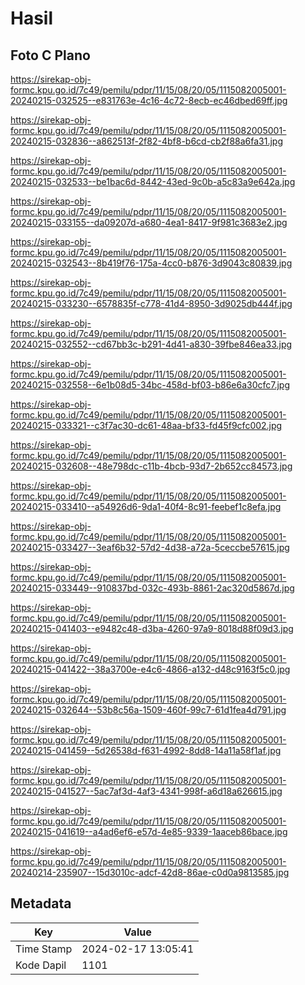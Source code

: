 # Hasil

## Foto C Plano

https://sirekap-obj-formc.kpu.go.id/7c49/pemilu/pdpr/11/15/08/20/05/1115082005001-20240215-032525--e831763e-4c16-4c72-8ecb-ec46dbed69ff.jpg

https://sirekap-obj-formc.kpu.go.id/7c49/pemilu/pdpr/11/15/08/20/05/1115082005001-20240215-032836--a862513f-2f82-4bf8-b6cd-cb2f88a6fa31.jpg

https://sirekap-obj-formc.kpu.go.id/7c49/pemilu/pdpr/11/15/08/20/05/1115082005001-20240215-032533--be1bac6d-8442-43ed-9c0b-a5c83a9e642a.jpg

https://sirekap-obj-formc.kpu.go.id/7c49/pemilu/pdpr/11/15/08/20/05/1115082005001-20240215-033155--da09207d-a680-4ea1-8417-9f981c3683e2.jpg

https://sirekap-obj-formc.kpu.go.id/7c49/pemilu/pdpr/11/15/08/20/05/1115082005001-20240215-032543--8b419f76-175a-4cc0-b876-3d9043c80839.jpg

https://sirekap-obj-formc.kpu.go.id/7c49/pemilu/pdpr/11/15/08/20/05/1115082005001-20240215-033230--6578835f-c778-41d4-8950-3d9025db444f.jpg

https://sirekap-obj-formc.kpu.go.id/7c49/pemilu/pdpr/11/15/08/20/05/1115082005001-20240215-032552--cd67bb3c-b291-4d41-a830-39fbe846ea33.jpg

https://sirekap-obj-formc.kpu.go.id/7c49/pemilu/pdpr/11/15/08/20/05/1115082005001-20240215-032558--6e1b08d5-34bc-458d-bf03-b86e6a30cfc7.jpg

https://sirekap-obj-formc.kpu.go.id/7c49/pemilu/pdpr/11/15/08/20/05/1115082005001-20240215-033321--c3f7ac30-dc61-48aa-bf33-fd45f9cfc002.jpg

https://sirekap-obj-formc.kpu.go.id/7c49/pemilu/pdpr/11/15/08/20/05/1115082005001-20240215-032608--48e798dc-c11b-4bcb-93d7-2b652cc84573.jpg

https://sirekap-obj-formc.kpu.go.id/7c49/pemilu/pdpr/11/15/08/20/05/1115082005001-20240215-033410--a54926d6-9da1-40f4-8c91-feebef1c8efa.jpg

https://sirekap-obj-formc.kpu.go.id/7c49/pemilu/pdpr/11/15/08/20/05/1115082005001-20240215-033427--3eaf6b32-57d2-4d38-a72a-5ceccbe57615.jpg

https://sirekap-obj-formc.kpu.go.id/7c49/pemilu/pdpr/11/15/08/20/05/1115082005001-20240215-033449--910837bd-032c-493b-8861-2ac320d5867d.jpg

https://sirekap-obj-formc.kpu.go.id/7c49/pemilu/pdpr/11/15/08/20/05/1115082005001-20240215-041403--e9482c48-d3ba-4260-97a9-8018d88f09d3.jpg

https://sirekap-obj-formc.kpu.go.id/7c49/pemilu/pdpr/11/15/08/20/05/1115082005001-20240215-041422--38a3700e-e4c6-4866-a132-d48c9163f5c0.jpg

https://sirekap-obj-formc.kpu.go.id/7c49/pemilu/pdpr/11/15/08/20/05/1115082005001-20240215-032644--53b8c56a-1509-460f-99c7-61d1fea4d791.jpg

https://sirekap-obj-formc.kpu.go.id/7c49/pemilu/pdpr/11/15/08/20/05/1115082005001-20240215-041459--5d26538d-f631-4992-8dd8-14a11a58f1af.jpg

https://sirekap-obj-formc.kpu.go.id/7c49/pemilu/pdpr/11/15/08/20/05/1115082005001-20240215-041527--5ac7af3d-4af3-4341-998f-a6d18a626615.jpg

https://sirekap-obj-formc.kpu.go.id/7c49/pemilu/pdpr/11/15/08/20/05/1115082005001-20240215-041619--a4ad6ef6-e57d-4e85-9339-1aaceb86bace.jpg

https://sirekap-obj-formc.kpu.go.id/7c49/pemilu/pdpr/11/15/08/20/05/1115082005001-20240214-235907--15d3010c-adcf-42d8-86ae-c0d0a9813585.jpg


## Metadata

| Key        | Value               |
| ---------- | ------------------- |
| Time Stamp | 2024-02-17 13:05:41 |
| Kode Dapil | 1101                |



